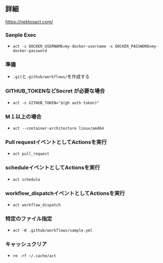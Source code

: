 ## 詳細
https://nektosact.com/

### Sanple Exec
- `act -s DOCKER_USERNAME=my-docker-username -s DOCKER_PASSWORD=my-docker-password`

### 準備
- `.git`と`.github/workflows/`を作成する

### GITHUB_TOKENなどSecret  が必要な場合
- `act -s GITHUB_TOKEN="$(gh auth token)"`

### M１以上の場合
- `act --container-architecture linux/amd64`

### Pull requestイベントとしてActionsを実行
- `act pull_request`

### scheduleイベントとしてActionsを実行
- `act schedule`

### workflow_dispatchイベントとしてActionsを実行
- `act workflow_dispatch`

### 特定のファイル指定
- `act -W .github/workflows/sample.yml`

### キャッシュクリア
- `rm -rf ~/.cache/act`

